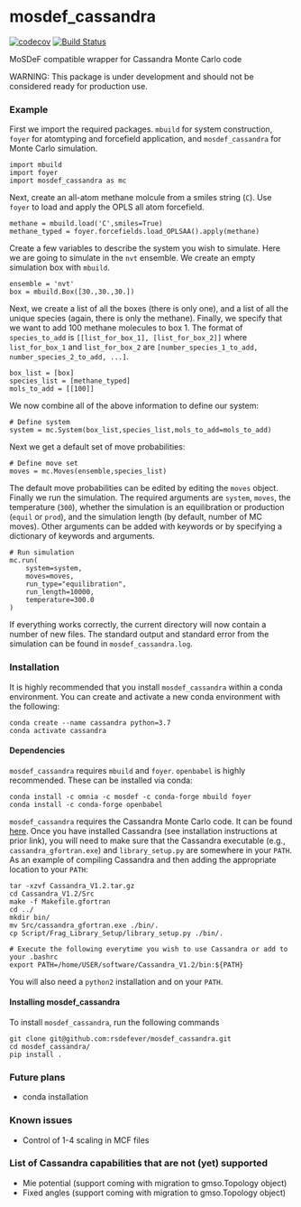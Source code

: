 # mosdef_cassandra
[//]: # (Badges)
[![codecov](https://codecov.io/gh/rsdefever/mosdef_cassandra/branch/master/graph/badge.svg?token=xsgvdWprHp)](https://codecov.io/gh/rsdefever/mosdef_cassandra)
[![Build Status](https://dev.azure.com/rdefever/mosdef_cassandra/_apis/build/status/rsdefever.mosdef_cassandra?branchName=master)](https://dev.azure.com/rdefever/mosdef_cassandra/_build/latest?definitionId=1&branchName=master)

MoSDeF compatible wrapper for Cassandra Monte Carlo code

WARNING: This package is under development and should not be considered ready for production use.

### Example

First we import the required packages. `mbuild` for system construction, `foyer` for atomtyping
and forcefield application, and `mosdef_cassandra` for Monte Carlo simulation.

    import mbuild
    import foyer
    import mosdef_cassandra as mc

Next, create an all-atom methane molcule from a smiles string (`C`). Use `foyer` to
load and apply the OPLS all atom forcefield.

    methane = mbuild.load('C',smiles=True)
    methane_typed = foyer.forcefields.load_OPLSAA().apply(methane)

Create a few variables to describe the system you wish to simulate. Here we are
going to simulate in the `nvt` ensemble. We create an empty simulation box with
`mbuild`.

    ensemble = 'nvt'
    box = mbuild.Box([30.,30.,30.])

Next, we create a list of all the boxes (there is only one), and a list of all
the unique species (again, there is only the methane). Finally, we specify that
we want to add 100 methane molecules to box 1. The format of `species_to_add`
is `[[list_for_box_1], [list_for_box_2]]` where `list_for_box_1` and `list_for_box_2`
are `[number_species_1_to_add, number_species_2_to_add, ...]`.

    box_list = [box]
    species_list = [methane_typed]
    mols_to_add = [[100]]

We now combine all of the above information to define our system:

    # Define system
    system = mc.System(box_list,species_list,mols_to_add=mols_to_add)

Next we get a default set of move probabilities:

    # Define move set
    moves = mc.Moves(ensemble,species_list)

The default move probabilities can be edited by editing the `moves` object. Finally
we run the simulation. The required arguments are `system`, `moves`, the temperature
(`300`), whether the simulation is an equilibration or production (`equil` or `prod`),
and the simulation length (by default, number of MC moves). Other arguments can be
added with keywords or by specifying a dictionary of keywords and arguments.

    # Run simulation
    mc.run(
        system=system,
        moves=moves,
        run_type="equilibration",
        run_length=10000,
        temperature=300.0
    )

If everything works correctly, the current directory will now contain a number of
new files. The standard output and standard error from the simulation can be found
in `mosdef_cassandra.log`.

### Installation

It is highly recommended that you install `mosdef_cassandra` within a conda
environment. You can create and activate a new conda environment with the following:

	conda create --name cassandra python=3.7
	conda activate cassandra

#### Dependencies

`mosdef_cassandra` requires `mbuild` and `foyer`. `openbabel` is highly recommended.
These can be installed via conda:

    conda install -c omnia -c mosdef -c conda-forge mbuild foyer
    conda install -c conda-forge openbabel

`mosdef_cassandra` requires the Cassandra Monte Carlo code.
It can be found [here](https://cassandra.nd.edu/). Once you have installed
Cassandra (see installation instructions at prior link), you will need to
make sure that the Cassandra executable (e.g., `cassandra_gfortran.exe`)
and `library_setup.py` are somewhere in your `PATH`. As an example of
compiling Cassandra and then adding the appropriate location to your `PATH`:

    tar -xzvf Cassandra_V1.2.tar.gz
    cd Cassandra_V1.2/Src
    make -f Makefile.gfortran
    cd ../
    mkdir bin/
    mv Src/cassandra_gfortran.exe ./bin/.
    cp Script/Frag_Library_Setup/library_setup.py ./bin/.

    # Execute the following everytime you wish to use Cassandra or add to your .bashrc
    export PATH=/home/USER/software/Cassandra_V1.2/bin:${PATH}

You will also need a `python2` installation and on your `PATH`.

#### Installing mosdef_cassandra

To install `mosdef_cassandra`, run the following commands

    git clone git@github.com:rsdefever/mosdef_cassandra.git
    cd mosdef_cassandra/
    pip install .

### Future plans
* conda installation

### Known issues
* Control of 1-4 scaling in MCF files

### List of Cassandra capabilities that are not (yet) supported
* Mie potential (support coming with migration to gmso.Topology object)
* Fixed angles (support coming with migration to gmso.Topology object)
